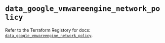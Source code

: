 # `data_google_vmwareengine_network_policy`

Refer to the Terraform Registory for docs: [`data_google_vmwareengine_network_policy`](https://registry.terraform.io/providers/hashicorp/google/5.26.0/docs/data-sources/vmwareengine_network_policy).
